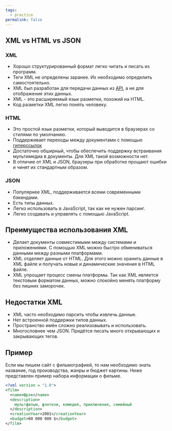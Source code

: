 ```yaml
---
tags:
  - practice
permalink: false
---
```


## XML vs HTML vs JSON

### XML

- Хорошо структурированный формат легко читать и писать из программ.
- Теги XML не определены заранее. Их необходимо определить самостоятельно.
- XML был разработан для передачи данных из [API](/js/api/), а не для отображения этих данных.
- XML - это расширяемый язык разметки, похожий на HTML.
- Код разметки XML легко понять человеку.

### HTML

- Это простой язык разметки, который выводится в браузерах со стилями по умолчанию.
- Поддерживает переходы между документами с помощью [гиперссылок](/html/a)
- Достаточно обширный, чтобы обеспечить поддержку встраивания мультимедиа в документы. Для XML такой возможности нет.
- В отличие от XML и JSON, браузеры при обработке прощают ошибки и чинят их стандартным образом.

### JSON

- Популярнее XML, поддерживается всеми современными бэкендами.
- Есть типы данных.
- Легко использовать в JavaScript, так как не нужен парсинг.
- Легко создавать и управлять с помощью JavaScript.

## Преимущества использования XML

- Делает документы совместимыми между системами и приложениями. С помощью XML можно быстро обмениваться данными между разными платформами.
- XML отделяет данные от HTML. Для этого можно хранить данные в XML файле и получать новые и динамические значения в HTML файле.
- XML упрощает процесс смены платформы. Так как XML является текстовым форматом данных, можно спокойно менять платформу без лишних заморочек.

## Недостатки XML

- XML часто необходимо парсить чтобы извлечь данные.
- Нет встроенной поддержки типов данных.
- Пространство имён сложно реализовывать и использовать.
- Многословнее чем JSON. Придётся писать много открывающих и закрывающих тегов.

## Пример

Если мы пишем сайт с фильмографией, то нам необходимо знать название, год производства, жанры и бюджет картины. Ниже представлен пример набора информации о фильме.

```xml
<?xml version = "1.0">
<film>
  <name>Шрэк</name>
  <description>
    мультфильм, фэнтези, комедия, приключения, семейный
  </description>
  <creationYear>2001</creationYear>
  <budget>60 000 000 $</budget>
</film>
```
